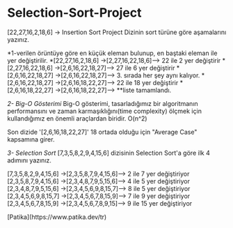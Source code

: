 # Selection-Sort-Project
<p>
[22,27,16,2,18,6] -> Insertion Sort Project
Dizinin sort türüne göre aşamalarını yazınız.

*1-verilen örüntüye göre en küçük eleman bulunup, en baştaki eleman ile yer değiştirilir.
*[22,27,16,2,18,6] ->[2,27,16,22,18,6]--> 22 ile 2 yer değiştirir
*[2,27,16,22,18,6] ->[2,6,16,22,18,27]--> 27 ile 6 yer değiştirir
*[2,6,16,22,18,27] ->[2,6,16,22,18,27]--> 3. sırada  her şey aynı kalıyor.
*[2,6,16,22,18,27] ->[2,6,16,18,22,27]--> 22 ile 18 yer değiştirir
*[2,6,16,18,22,27] ->[2,6,16,18,22,27]--> **liste tamamlandı.

*2- Big-O Gösterimi*
Big-O gösterimi, tasarladığımız bir algoritmanın performansını ve zaman karmaşıklığını(time complexity) ölçmek için kullandığımız en önemli araçlardan biridir. O(n^2)

  Son dizide '[2,6,16,18,22,27]' 18 ortada olduğu için "Average Case" kapsamına girer.

  *3- Selection Sort*
  [7,3,5,8,2,9,4,15,6] dizisinin Selection Sort'a göre ilk 4 adımını yazınız.

[7,3,5,8,2,9,4,15,6] ->[2,3,5,8,7,9,4,15,6]--> 2 ile 7 yer değiştiriyor
[2,3,5,8,7,9,4,15,6] ->[2,3,4,8,7,9,5,15,6]--> 4 ile 5 yer değiştiriyor
[2,3,4,8,7,9,5,15,6] ->[2,3,4,5,6,9,8,15,7]--> 8 ile 5 yer değiştiriyor
[2,3,4,5,6,9,8,15,7] ->[2,3,4,5,6,7,8,15,9]--> 7 ile 9 yer değiştiriyor
[2,3,4,5,6,7,8,15,9] ->[2,3,4,5,6,7,8,9,15]--> 9 ile 15 yer değiştiriyor
</p>
[Patika](https://www.patika.dev/tr)